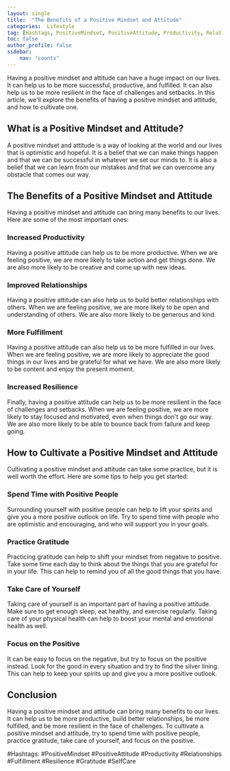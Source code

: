 ```yaml
---
layout: single
title:  "The Benefits of a Positive Mindset and Attitude"
categories:  Lifestyle
tag: [Hashtags, PositiveMindset, PositiveAttitude, Productivity, Relationships, Fulfillment, Resilience, Gratitude, SelfCare, ]
toc: false
author_profile: false
sidebar:
    nav: "counts"
---
```

    
Having a positive mindset and attitude can have a huge impact on our lives. It can help us to be more successful, productive, and fulfilled. It can also help us to be more resilient in the face of challenges and setbacks. In this article, we'll explore the benefits of having a positive mindset and attitude, and how to cultivate one.

## What is a Positive Mindset and Attitude?

A positive mindset and attitude is a way of looking at the world and our lives that is optimistic and hopeful. It is a belief that we can make things happen and that we can be successful in whatever we set our minds to. It is also a belief that we can learn from our mistakes and that we can overcome any obstacle that comes our way.

## The Benefits of a Positive Mindset and Attitude

Having a positive mindset and attitude can bring many benefits to our lives. Here are some of the most important ones:

### Increased Productivity

Having a positive attitude can help us to be more productive. When we are feeling positive, we are more likely to take action and get things done. We are also more likely to be creative and come up with new ideas.

### Improved Relationships

Having a positive attitude can also help us to build better relationships with others. When we are feeling positive, we are more likely to be open and understanding of others. We are also more likely to be generous and kind.

### More Fulfillment

Having a positive attitude can also help us to be more fulfilled in our lives. When we are feeling positive, we are more likely to appreciate the good things in our lives and be grateful for what we have. We are also more likely to be content and enjoy the present moment.

### Increased Resilience

Finally, having a positive attitude can help us to be more resilient in the face of challenges and setbacks. When we are feeling positive, we are more likely to stay focused and motivated, even when things don't go our way. We are also more likely to be able to bounce back from failure and keep going.

## How to Cultivate a Positive Mindset and Attitude

Cultivating a positive mindset and attitude can take some practice, but it is well worth the effort. Here are some tips to help you get started:

### Spend Time with Positive People

Surrounding yourself with positive people can help to lift your spirits and give you a more positive outlook on life. Try to spend time with people who are optimistic and encouraging, and who will support you in your goals.

### Practice Gratitude

Practicing gratitude can help to shift your mindset from negative to positive. Take some time each day to think about the things that you are grateful for in your life. This can help to remind you of all the good things that you have.

### Take Care of Yourself

Taking care of yourself is an important part of having a positive attitude. Make sure to get enough sleep, eat healthy, and exercise regularly. Taking care of your physical health can help to boost your mental and emotional health as well.

### Focus on the Positive

It can be easy to focus on the negative, but try to focus on the positive instead. Look for the good in every situation and try to find the silver lining. This can help to keep your spirits up and give you a more positive outlook.

## Conclusion

Having a positive mindset and attitude can bring many benefits to our lives. It can help us to be more productive, build better relationships, be more fulfilled, and be more resilient in the face of challenges. To cultivate a positive mindset and attitude, try to spend time with positive people, practice gratitude, take care of yourself, and focus on the positive.

#Hashtags: #PositiveMindset #PositiveAttitude #Productivity #Relationships #Fulfillment #Resilience #Gratitude #SelfCare